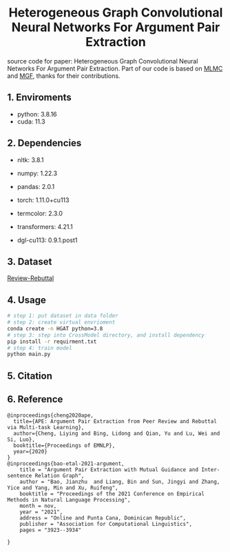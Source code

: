 <h1 align="center">Heterogeneous Graph Convolutional Neural Networks For Argument Pair Extraction</h1>

source code for paper: Heterogeneous Graph Convolutional Neural Networks For Argument Pair Extraction. Part of our code is based on [MLMC](https://github.com/ElevateSpirit/MLMC) and [MGF](https://github.com/HLT-HITSZ/MGF), thanks for their contributions.

## 1. Enviroments

- python: 3.8.16
- cuda: 11.3

## 2. Dependencies

- nltk: 3.8.1

- numpy: 1.22.3

- pandas: 2.0.1

- torch: 1.11.0+cu113
- termcolor: 2.3.0

- transformers: 4.21.1

- dgl-cu113: 0.9.1.post1

## 3. Dataset

[Review-Rebuttal](https://github.com/LiyingCheng95/ArgumentPairExtraction)

## 4. Usage

~~~sh
# step 1: put dataset in data folder
# step 2: create virtual envrioment
conda create -n HGAT python=3.8
# step 3: step into CrossModel directory, and install dependency
pip install -r requirment.txt
# step 4: train model
python main.py
~~~

## 5. Citation

## 6. Reference

~~~bibtext
@inproceedings{cheng2020ape,
  title={APE: Argument Pair Extraction from Peer Review and Rebuttal via Multi-task Learning},
  author={Cheng, Liying and Bing, Lidong and Qian, Yu and Lu, Wei and Si, Luo},
  booktitle={Proceedings of EMNLP},
  year={2020}
}
@inproceedings{bao-etal-2021-argument,
    title = "Argument Pair Extraction with Mutual Guidance and Inter-sentence Relation Graph",
    author = "Bao, Jianzhu  and Liang, Bin and Sun, Jingyi and Zhang, Yice and Yang, Min and Xu, Ruifeng",
    booktitle = "Proceedings of the 2021 Conference on Empirical Methods in Natural Language Processing",
    month = nov,
    year = "2021",
    address = "Online and Punta Cana, Dominican Republic",
    publisher = "Association for Computational Linguistics",
    pages = "3923--3934"

}
~~~

